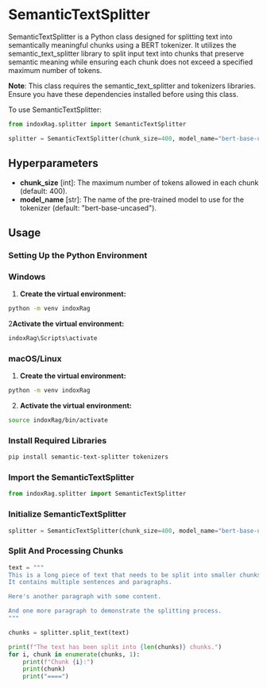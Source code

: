 # SemanticTextSplitter

SemanticTextSplitter is a Python class designed for splitting text into semantically meaningful chunks using a BERT tokenizer. It utilizes the semantic_text_splitter library to split input text into chunks that preserve semantic meaning while ensuring each chunk does not exceed a specified maximum number of tokens.

**Note**: This class requires the semantic_text_splitter and tokenizers libraries. Ensure you have these dependencies installed before using this class.

To use SemanticTextSplitter:

```python
from indoxRag.splitter import SemanticTextSplitter

splitter = SemanticTextSplitter(chunk_size=400, model_name="bert-base-uncased")
```

## Hyperparameters

- **chunk_size** [int]: The maximum number of tokens allowed in each chunk (default: 400).
- **model_name** [str]: The name of the pre-trained model to use for the tokenizer (default: "bert-base-uncased").

## Usage

### Setting Up the Python Environment

### Windows

1. **Create the virtual environment:**

```bash
python -m venv indoxRag
```

2**Activate the virtual environment:**

```bash
indoxRag\Scripts\activate
```

### macOS/Linux

1. **Create the virtual environment:**

```bash
python -m venv indoxRag
```

2. **Activate the virtual environment:**

```bash
source indoxRag/bin/activate
```

### Install Required Libraries

```bash
pip install semantic-text-splitter tokenizers
```

### Import the SemanticTextSplitter

```python
from indoxRag.splitter import SemanticTextSplitter
```

### Initialize SemanticTextSplitter

```python
splitter = SemanticTextSplitter(chunk_size=400, model_name="bert-base-uncased")
```

### Split And Processing Chunks

```python
text = """
This is a long piece of text that needs to be split into smaller chunks.
It contains multiple sentences and paragraphs.

Here's another paragraph with some content.

And one more paragraph to demonstrate the splitting process.
"""

chunks = splitter.split_text(text)

print(f"The text has been split into {len(chunks)} chunks.")
for i, chunk in enumerate(chunks, 1):
    print(f"Chunk {i}:")
    print(chunk)
    print("====")
```
